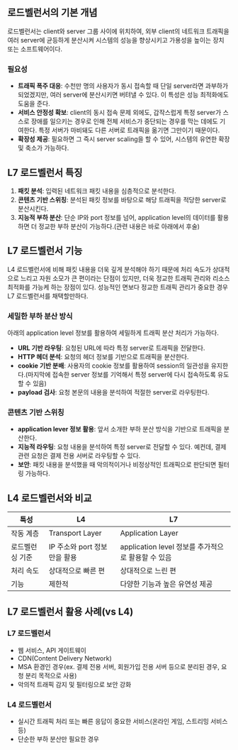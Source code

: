 ## 로드벨런서의 기본 개념

로드벨런서는 client와 server 그룹 사이에 위치하여, 외부 client의 네트워크 트래픽을 여러 server에 균등하게 분산시켜 시스템의 성능을 향상시키고 가용성을 높이는 장치 또는 소프트웨어이다.

### 필요성

- **트래픽 폭주 대응**: 수천만 명의 사용자가 동시 접속할 때 단일 server라면 과부하가 되었겠지만, 여러 server에 분산시키면 버텨낼 수 있다. 이 특성은 성능 최적화에도 도움을 준다.
- **서비스 안정성 확보**: client의 동시 접속 문제 외에도, 갑작스럽게 특정 server가 스스로 장애를 일으키는 경우로 인해 전체 서비스가 중단되는 경우를 막는 데에도 기여한다. 특정 서버가 마비돼도 다른 서버로 트래픽을 옮기면 그만이기 때문이다.
- **확장성 제공**: 필요하면 그 즉시 server scaling을 할 수 있어, 시스템의 유연한 확장 및 축소가 가능하다.

## L7 로드벨런서 특징

1. **패킷 분석**: 입력된 네트워크 패킷 내용을 심층적으로 분석한다.
2. **콘텐츠 기반 스위칭**: 분석된 패킷 정보를 바탕으로 해당 트래픽을 적당한 server로 분산시킨다.
3. **지능적 부하 분산**: 단순 IP와 port 정보를 넘어, application level의 데이터를 활용하면 더 정교한 부하 분산이 가능하다.(관련 내용은 바로 아래에서 후술)

## L7 로드벨런서 기능

L4 로드벨런서에 비해 패킷 내용을 더욱 깊게 분석해야 하기 때문에 처리 속도가 상대적으로 느리고 자원 소모가 큰 편이라는 단점이 있지만, 더욱 정교한 트래픽 관리와 리소스 최적화를 가능케 하는 장점이 있다. 성능적인 면보다 정교한 트래픽 관리가 중요한 경우 L7 로드벨런서를 채택할만하다.

### 세밀한 부하 분산 방식

아래의 application level 정보를 활용하여 세밀하게 트래픽 분산 처리가 가능하다.

- **URL 기반 라우팅**: 요청된 URL에 따라 특정 server로 트래픽을 전달한다.
- **HTTP 헤더 분석**: 요청의 헤더 정보를 기반으로 트래픽을 분산한다.
- **cookie 기반 분배**: 사용자의 cookie 정보를 활용하여 session의 일관성을 유지한다.(마지막에 접속한 server 정보를 기억해서 특정 server에 다시 접속하도록 유도할 수 있음)
- **payload 검사**: 요청 본문의 내용을 분석하여 적절한 server로 라우팅한다.

### 콘텐츠 기반 스위칭

- **application lever 정보 활용**: 앞서 소개한 부하 분산 방식을 기반으로 트래픽을 분산한다.
- **지능적 라우팅**: 요청 내용을 분석하여 특정 server로 전달할 수 있다. 예컨데, 결제 관련 요청은 결제 전용 서버로 라우팅할 수 있다.
- **보안**: 패킷 내용을 분석했을 때 악의적이거나 비정상적인 트래픽으로 판단되면 필터링 가능하다.

## L4 로드벨런서와 비교

|툭성|L4|L7|
|---|---|---|
|작동 계층|Transport Layer|Application Layer|
|로드벨런싱 기준|IP 주소와 port 정보만을 활용|application level 정보를 추가적으로 활용할 수 있음|
|처리 속도|상대적으로 빠른 편|상대적으로 느린 편|
|기능|제한적|다양한 기능과 높은 유연성 제공|

## L7 로드벨런서 활용 사례(vs L4)

### L7 로드벨런서

- 웹 서비스, API 게이트웨이
- CDN(Content Delivery Network)
- MSA 환경인 경우(ex. 결제 전용 서버, 회원가입 전용 서버 등으로 분리된 경우, 요청 분리 목적으로 사용)
- 악의적 트래픽 감지 및 필터링으로 보안 강화

### L4 로드벨런서

- 실시간 트래픽 처리 또는 빠른 응답이 중요한 서비스(온라인 게임, 스트리밍 서비스 등)
- 단순한 부하 분산만 필요한 경우